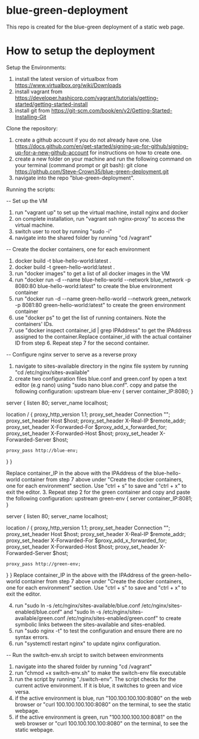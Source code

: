 # blue-green-deployment
This repo is created for the blue-green deployment of a static web page. 
# How to setup the deployment
Setup the Environments:

1. install the latest version of virtualbox from  https://www.virtualbox.org/wiki/Downloads
2. install vagrant from https://developer.hashicorp.com/vagrant/tutorials/getting-started/getting-started-install
3. install git from https://git-scm.com/book/en/v2/Getting-Started-Installing-Git

Clone the repository:

1. create a github account if you do not already have one. Use https://docs.github.com/en/get-started/signing-up-for-github/signing-up-for-a-new-github-account for instructions on how to create one.
2. create a new folder on your machine and run the following command on your terminal (command prompt or git bash): git clone https://github.com/Steve-Crown35/blue-green-deployment.git
3. navigate into the repo "blue-green-deployment".

Running the scripts:

-- Set up the VM
1. run "vagrant up" to set up the virtual machine, install nginx and docker
2. on complete installation, run "vagrant ssh nginx-proxy" to access the virtual machine.
3. switch user to root by running "sudo -i"
4. navigate into the shared folder by running "cd /vagrant" 

-- Create the docker containers, one for each environment

1. docker build -t blue-hello-world:latest .
2. docker build -t green-hello-world:latest .
3. run "docker images" to get a list of all docker images in the VM
4. run "docker run -d --name blue-hello-world --network blue_network -p 8080:80 blue-hello-world:latest" to create the blue environment container
5. run "docker run -d --name green-hello-world --network green_network -p 8081:80 green-hello-world:latest" to create the green environment container
6. use "docker ps" to get the list of running containers. Note the containers' IDs.
7. use "docker inspect container_id | grep IPAddress" to get the IPAddress assigned to the container.Replace container_id with the actual container ID from step 6. Repeat step 7 for the second container.

-- Configure nginx server to serve as a reverse proxy

1. navigate to sites-available directory in the nginx file system by running "cd /etc/nginx/sites-available"
2. create two configuration files blue.conf and green.conf by open a text editor (e.g nano)
using "sudo nano blue.conf". copy and patse the following configuration:
upstream blue-env {
  server container_IP:8080;
}

server {
  listen 80;
  server_name localhost;

  location / {
    proxy_http_version 1.1;
    proxy_set_header Connection "";
    proxy_set_header Host $host;
    proxy_set_header X-Real-IP $remote_addr;
    proxy_set_header X-Forwarded-For $proxy_add_x_forwarded_for;
    proxy_set_header X-Forwarded-Host $host;
    proxy_set_header X-Forwarded-Server $host;
    
    proxy_pass http://blue-env;
  }
}

Replace container_IP in the above with the IPAddress of the blue-hello-world container from step 7 above under "Create the docker containers, one for each environment" section. Use "ctrl + s" to save and "ctrl + x" to exit the editor.
3. Repeat step 2 for the green container and copy and paste the following configuration: 
upstream green-env {
  server container_IP:8081;
}

server {
  listen 80;
  server_name localhost;

  location / {
    proxy_http_version 1.1;
    proxy_set_header Connection "";
    proxy_set_header Host $host;
    proxy_set_header X-Real-IP $remote_addr;
    proxy_set_header X-Forwarded-For $proxy_add_x_forwarded_for;
    proxy_set_header X-Forwarded-Host $host;
    proxy_set_header X-Forwarded-Server $host;

    proxy_pass http://green-env;
  }
}
Replace container_IP in the above with the IPAddress of the green-hello-world container from step 7 above under "Create the docker containers, one for each environment" section. Use "ctrl + s" to save and "ctrl + x" to exit the editor.

4. run "sudo ln -s /etc/nginx/sites-available/blue.conf /etc/nginx/sites-enabled/blue.conf" and "sudo ln -s /etc/nginx/sites-available/green.conf /etc/nginx/sites-enabled/green.conf" to create symbolic links between the sites-available and sites-enabled.
5. run "sudo nginx -t" to test the configuration and ensure there are no syntax errors.
6. run "systemctl restart nginx" to update nginx configuration.

-- Run the switch-env.sh srcipt to switch between environments

1. navigate into the shared folder by running "cd /vagrant" 
2. run "chmod +x switch-env.sh" to make the switch-env file executable
3. run the script by running "./switch-env". The script checks for the current active environment. If it is blue, it switches to green and vice versa.
7. if the active environment is blue, run "100.100.100.100:8080" on the web browser or "curl 100.100.100.100:8080" on the terminal, to see the static webpage.
8. if the active environment is green, run "100.100.100.100:8081" on the web browser or "curl 100.100.100.100:8080" on the terminal, to see the static webpage.



